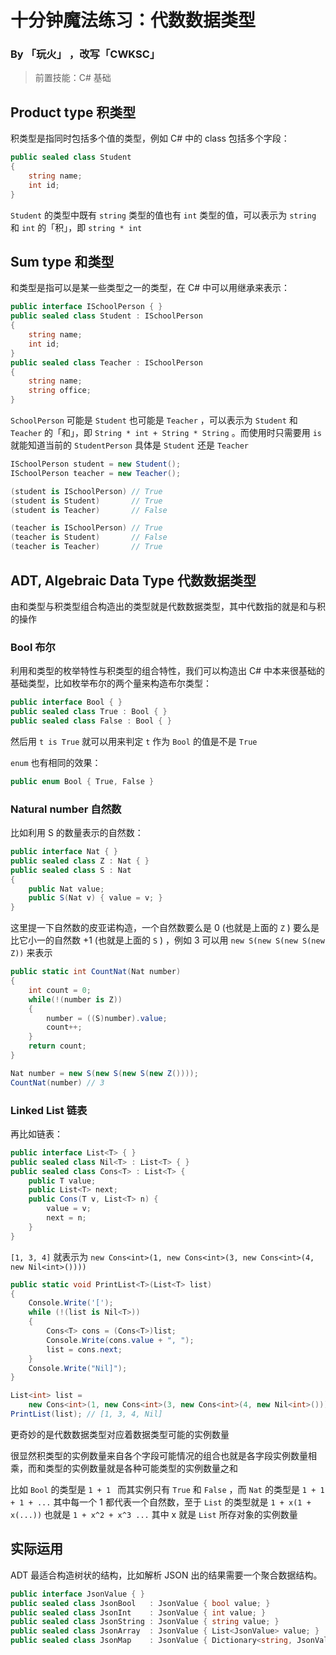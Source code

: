 # 十分钟魔法练习：代数数据类型

### By 「玩火」 ，改写「CWKSC」

> 前置技能：C# 基础

## Product type 积类型

积类型是指同时包括多个值的类型，例如 C# 中的 class 包括多个字段：


```csharp
public sealed class Student
{
    string name;
    int id;
}
```

 `Student` 的类型中既有 `string` 类型的值也有 `int` 类型的值，可以表示为 `string` 和 `int` 的「积」，即 `string * int` 

## Sum type 和类型

和类型是指可以是某一些类型之一的类型，在 C# 中可以用继承来表示：

```csharp
public interface ISchoolPerson { }
public sealed class Student : ISchoolPerson
{
    string name;
    int id;
}
public sealed class Teacher : ISchoolPerson
{
    string name;
    string office;
}
```

`SchoolPerson` 可能是 `Student` 也可能是 `Teacher` ，可以表示为 `Student` 和 `Teacher` 的「和」，即 `String * int + String * String` 。而使用时只需要用 `is` 就能知道当前的 `StudentPerson` 具体是 `Student` 还是 `Teacher` 

```csharp
ISchoolPerson student = new Student();
ISchoolPerson teacher = new Teacher();

(student is ISchoolPerson) // True
(student is Student)       // True
(student is Teacher)       // False

(teacher is ISchoolPerson) // True
(teacher is Student)       // False
(teacher is Teacher)       // True
```

## ADT, Algebraic Data Type 代数数据类型

由和类型与积类型组合构造出的类型就是代数数据类型，其中代数指的就是和与积的操作

### Bool 布尔 

利用和类型的枚举特性与积类型的组合特性，我们可以构造出 C# 中本来很基础的基础类型，比如枚举布尔的两个量来构造布尔类型：

```csharp
public interface Bool { }
public sealed class True : Bool { }
public sealed class False : Bool { }
```

然后用 `t is True` 就可以用来判定 `t` 作为 `Bool` 的值是不是 `True` 

`enum` 也有相同的效果：

```csharp
public enum Bool { True, False }
```

### Natural number 自然数

比如利用 S 的数量表示的自然数：

```csharp
public interface Nat { }
public sealed class Z : Nat { }
public sealed class S : Nat
{
    public Nat value;
    public S(Nat v) { value = v; }
}
```

这里提一下自然数的皮亚诺构造，一个自然数要么是 0 (也就是上面的 `Z` ) 要么是比它小一的自然数 +1 (也就是上面的 `S` ) ，例如 3 可以用 `new S(new S(new S(new Z))` 来表示

```csharp
public static int CountNat(Nat number)
{
    int count = 0;
    while(!(number is Z))
    {
        number = ((S)number).value;
        count++;
    }
    return count;
}

Nat number = new S(new S(new S(new Z())));
CountNat(number) // 3
```

### Linked List 链表

再比如链表：

```csharp
public interface List<T> { }
public sealed class Nil<T> : List<T> { }
public sealed class Cons<T> : List<T> {
    public T value;
    public List<T> next;
    public Cons(T v, List<T> n) {
        value = v;
        next = n;
    }
}
```

`[1, 3, 4]` 就表示为 `new Cons<int>(1, new Cons<int>(3, new Cons<int>(4, new Nil<int>())))`

```csharp
public static void PrintList<T>(List<T> list)
{
    Console.Write('[');
    while (!(list is Nil<T>))
    {
        Cons<T> cons = (Cons<T>)list;
        Console.Write(cons.value + ", ");
        list = cons.next;
    }
    Console.Write("Nil]");
}

List<int> list = 
    new Cons<int>(1, new Cons<int>(3, new Cons<int>(4, new Nil<int>())));
PrintList(list); // [1, 3, 4, Nil]
```

更奇妙的是代数数据类型对应着数据类型可能的实例数量

很显然积类型的实例数量来自各个字段可能情况的组合也就是各字段实例数量相乘，而和类型的实例数量就是各种可能类型的实例数量之和

比如 `Bool` 的类型是 `1 + 1 ` 而其实例只有 `True` 和 `False` ，而 `Nat` 的类型是 `1 + 1 + 1 + ...` 其中每一个 1 都代表一个自然数，至于 `List` 的类型就是 `1 + x(1 + x(...))` 也就是 `1 + x^2 + x^3 ...` 其中 x 就是 `List` 所存对象的实例数量

## 实际运用

ADT 最适合构造树状的结构，比如解析 JSON 出的结果需要一个聚合数据结构。

```csharp
public interface JsonValue { }
public sealed class JsonBool   : JsonValue { bool value; }
public sealed class JsonInt    : JsonValue { int value; }
public sealed class JsonString : JsonValue { string value; }
public sealed class JsonArray  : JsonValue { List<JsonValue> value; }
public sealed class JsonMap    : JsonValue { Dictionary<string, JsonValue> value; }
```
